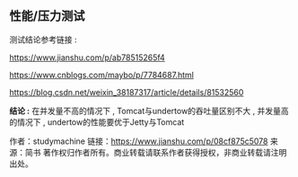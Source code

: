 ## 性能/压力测试

测试结论参考链接 :

https://www.jianshu.com/p/ab78515265f4

https://www.cnblogs.com/maybo/p/7784687.html

https://blog.csdn.net/weixin_38187317/article/details/81532560

**结论 :** 在并发量不高的情况下 ,  Tomcat与undertow的吞吐量区别不大 , 并发量高的情况下 , undertow的性能要优于Jetty与Tomcat



作者：studymachine
链接：https://www.jianshu.com/p/08cf875c5078
来源：简书
著作权归作者所有。商业转载请联系作者获得授权，非商业转载请注明出处。